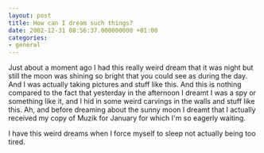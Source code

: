 ```yaml
---
layout: post
title: How can I dream such things?
date: 2002-12-31 08:56:37.000000000 +01:00
categories:
- general
---
```

Just about a moment ago I had this really weird dream that it was night but still the moon was shining so bright that you could see as during the day. And I was actually taking pictures and stuff like this. And this is nothing compared to the fact that yesterday in the afternoon I dreamt I was a spy or something like it, and I hid in some weird carvings in the walls and stuff like this. Ah, and before dreaming about the sunny moon I dreamt that I actually received my copy of Muzik for January for which I'm so eagerly waiting.

I have this weird dreams when I force myself to sleep not actually being too tired.
